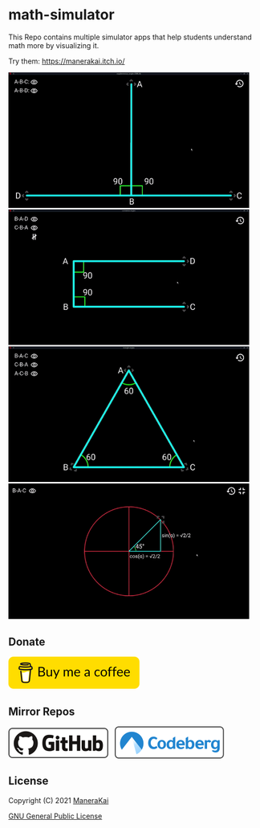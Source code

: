 # math-simulator
This Repo contains multiple simulator apps that help students understand math more by visualizing it.

Try them: https://manerakai.itch.io/

<img width=480 src="supplementary-angles/resources/supplementary-angles.gif"/> <img width=480 src="co-interior-angles/resources/co-interior-angles.gif"/>
<img width=480 src="triangle-angles/resources/triangle-angles.gif"/> <img width=480 src="unit-circle/resources/screenshot.gif"/>



## Donate
 [![Buy me a coffee](https://raw.githubusercontent.com/ManeraKai/manerakai/main/icons/bmc.svg)](https://www.buymeacoffee.com/manerakai)&nbsp;&nbsp;

## Mirror Repos
[![GitHub](https://raw.githubusercontent.com/ManeraKai/manerakai/main/icons/github.svg)](https://github.com/ManeraKai/math-simulator)&nbsp;&nbsp;
[![Codeberg](https://raw.githubusercontent.com/ManeraKai/manerakai/main/icons/codeberg.svg)](https://codeberg.org/ManeraKai/math-simulator)&nbsp;&nbsp;

## License
Copyright (C) 2021 [ManeraKai](https://github.com/ManeraKai)

[GNU General Public License](./LICENSE)
